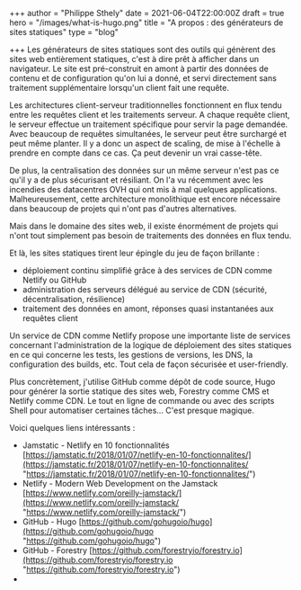+++
author = "Philippe Sthely"
date = 2021-06-04T22:00:00Z
draft = true
hero = "/images/what-is-hugo.png"
title = "A propos : des générateurs de sites statiques"
type = "blog"

+++
Les générateurs de sites statiques sont des outils qui génèrent des sites web entièrement statiques, c'est à dire prêt à afficher dans un navigateur. Le site est pré-construit en amont à partir des données de contenu et de configuration qu'on lui a donné, et servi directement sans traitement supplémentaire lorsqu'un client fait une requête.

Les architectures client-serveur traditionnelles fonctionnent en flux tendu entre les requêtes client et les traitements serveur. A chaque requête client, le serveur effectue un traitement spécifique pour servir la page demandée. Avec beaucoup de requêtes simultanées, le serveur peut être surchargé et peut même planter. Il y a donc un aspect de scaling, de mise à l'échelle à prendre en compte dans ce cas. Ça peut devenir un vrai casse-tête.

De plus, la centralisation des données sur un même serveur n'est pas ce qu'il y a de plus sécurisant et résiliant. On l'a vu récemment avec les incendies des datacentres OVH qui ont mis à mal quelques applications. Malheureusement, cette architecture monolithique est encore nécessaire dans beaucoup de projets qui n'ont pas d'autres alternatives.

Mais dans le domaine des sites web, il existe énormément de projets qui n'ont tout simplement pas besoin de traitements des données en flux tendu.

Et là, les sites statiques tirent leur épingle du jeu de façon brillante :

* déploiement continu simplifié grâce à des services de CDN comme Netlify ou GitHub
* administration des serveurs délégué au service de CDN (sécurité, décentralisation, résilience)
* traitement des données en amont, réponses quasi instantanées aux requêtes client

Un service de CDN comme Netlify propose une importante liste de services concernant l'administration de la logique de déploiement des sites statiques en ce qui concerne les tests, les gestions de versions, les DNS, la configuration des builds, etc. Tout cela de façon sécurisée et user-friendly.

Plus concrètement, j'utilise GitHub comme dépôt de code source, Hugo pour générer la sortie statique des sites web, Forestry comme CMS et Netlify comme CDN. Le tout en ligne de commande ou avec des scripts Shell pour automatiser certaines tâches... C'est presque magique.

Voici quelques liens intéressants :

* Jamstatic - Netlify en 10 fonctionnalités [https://jamstatic.fr/2018/01/07/netlify-en-10-fonctionnalites/](https://jamstatic.fr/2018/01/07/netlify-en-10-fonctionnalites/ "https://jamstatic.fr/2018/01/07/netlify-en-10-fonctionnalites/")
* Netlify - Modern Web Development on the Jamstack [https://www.netlify.com/oreilly-jamstack/](https://www.netlify.com/oreilly-jamstack/ "https://www.netlify.com/oreilly-jamstack/")
* GitHub - Hugo [https://github.com/gohugoio/hugo](https://github.com/gohugoio/hugo "https://github.com/gohugoio/hugo")
* GitHub - Forestry [https://github.com/forestryio/forestry.io](https://github.com/forestryio/forestry.io "https://github.com/forestryio/forestry.io")
* 